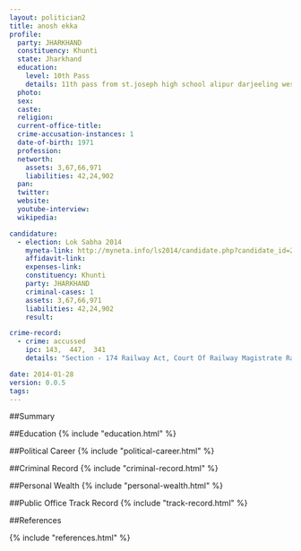 ```yaml
---
layout: politician2
title: anosh ekka
profile: 
  party: JHARKHAND
  constituency: Khunti
  state: Jharkhand
  education: 
    level: 10th Pass
    details: 11th pass from st.joseph high school alipur darjeeling west bengal 1986
  photo: 
  sex: 
  caste: 
  religion: 
  current-office-title: 
  crime-accusation-instances: 1
  date-of-birth: 1971
  profession: 
  networth: 
    assets: 3,67,66,971
    liabilities: 42,24,902
  pan: 
  twitter: 
  website: 
  youtube-interview: 
  wikipedia: 

candidature: 
  - election: Lok Sabha 2014
    myneta-link: http://myneta.info/ls2014/candidate.php?candidate_id=2862
    affidavit-link: 
    expenses-link: 
    constituency: Khunti 
    party: JHARKHAND
    criminal-cases: 1
    assets: 3,67,66,971
    liabilities: 42,24,902
    result:  

crime-record: 
  - crime: accussed
    ipc: 143,  447,  341
    details: "Section - 174 Railway Act, Court Of Railway Magistrate Ranchi, GR-47/04, 12.12.2004" 

date: 2014-01-28
version: 0.0.5
tags: 
---
```

##Summary


##Education
{% include "education.html" %}


##Political Career
{% include "political-career.html" %}


##Criminal Record
{% include "criminal-record.html" %}


##Personal Wealth
{% include "personal-wealth.html" %}


##Public Office Track Record
{% include "track-record.html" %}


##References


{% include "references.html" %}